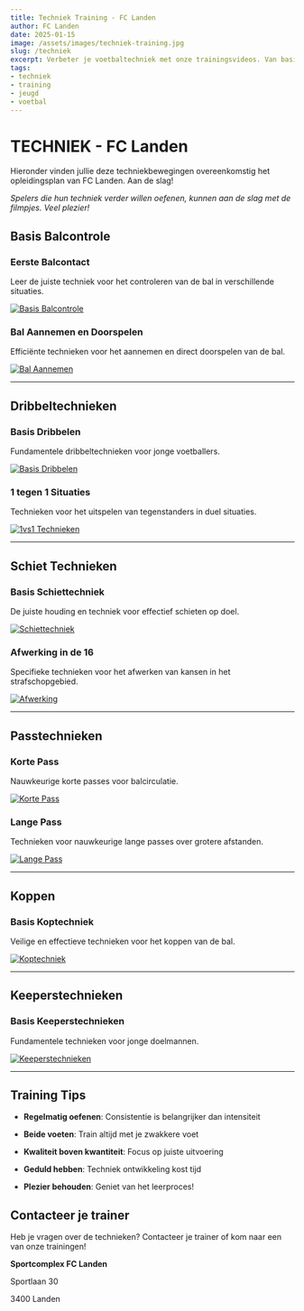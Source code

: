 ```yaml
---
title: Techniek Training - FC Landen
author: FC Landen
date: 2025-01-15
image: /assets/images/techniek-training.jpg
slug: /techniek
excerpt: Verbeter je voetbaltechniek met onze trainingsvideos. Van basis balcontrole tot geavanceerde technieken.
tags:
- techniek
- training
- jeugd
- voetbal
---
```


# TECHNIEK - FC Landen

Hieronder vinden jullie deze techniekbewegingen overeenkomstig het opleidingsplan van FC Landen. Aan de slag!

*Spelers die hun techniek verder willen oefenen, kunnen aan de slag met de filmpjes. Veel plezier!*

## Basis Balcontrole

### Eerste Balcontact

Leer de juiste techniek voor het controleren van de bal in verschillende situaties.

[![Basis Balcontrole](https://img.youtube.com/vi/yebKof3GhCA/0.jpg)](https://www.youtube.com/watch?v=yebKof3GhCA)

### Bal Aannemen en Doorspelen

Efficiënte technieken voor het aannemen en direct doorspelen van de bal.

[![Bal Aannemen](https://img.youtube.com/vi/KpnZLKUwZJ8/0.jpg)](https://www.youtube.com/watch?v=KpnZLKUwZJ8)

---

## Dribbeltechnieken

### Basis Dribbelen

Fundamentele dribbeltechnieken voor jonge voetballers.

[![Basis Dribbelen](https://img.youtube.com/vi/8E4dZYwmk7o/0.jpg)](https://www.youtube.com/watch?v=8E4dZYwmk7o)

### 1 tegen 1 Situaties

Technieken voor het uitspelen van tegenstanders in duel situaties.

[![1vs1 Technieken](https://img.youtube.com/vi/mfGdN4RmVHM/0.jpg)](https://www.youtube.com/watch?v=mfGdN4RmVHM)

---

## Schiet Technieken

### Basis Schiettechniek

De juiste houding en techniek voor effectief schieten op doel.

[![Schiettechniek](https://img.youtube.com/vi/Ay8bkTaUsjg/0.jpg)](https://www.youtube.com/watch?v=Ay8bkTaUsjg)

### Afwerking in de 16

Specifieke technieken voor het afwerken van kansen in het strafschopgebied.

[![Afwerking](https://img.youtube.com/vi/q7f1c-XRQgM/0.jpg)](https://www.youtube.com/watch?v=q7f1c-XRQgM)

---

## Passtechnieken

### Korte Pass

Nauwkeurige korte passes voor balcirculatie.

[![Korte Pass](https://img.youtube.com/vi/5dZXQiAuXJc/0.jpg)](https://www.youtube.com/watch?v=5dZXQiAuXJc)

### Lange Pass

Technieken voor nauwkeurige lange passes over grotere afstanden.

[![Lange Pass](https://img.youtube.com/vi/WF3W0nIwFnw/0.jpg)](https://www.youtube.com/watch?v=WF3W0nIwFnw)

---

## Koppen

### Basis Koptechniek

Veilige en effectieve technieken voor het koppen van de bal.

[![Koptechniek](https://img.youtube.com/vi/4ZWWOEqTCWE/0.jpg)](https://www.youtube.com/watch?v=4ZWWOEqTCWE)

---

## Keeperstechnieken

### Basis Keeperstechnieken

Fundamentele technieken voor jonge doelmannen.

[![Keeperstechnieken](https://img.youtube.com/vi/RKZyKKPzkHs/0.jpg)](https://www.youtube.com/watch?v=RKZyKKPzkHs)

---

## Training Tips

- **Regelmatig oefenen**: Consistentie is belangrijker dan intensiteit

- **Beide voeten**: Train altijd met je zwakkere voet

- **Kwaliteit boven kwantiteit**: Focus op juiste uitvoering

- **Geduld hebben**: Techniek ontwikkeling kost tijd

- **Plezier behouden**: Geniet van het leerproces!

## Contacteer je trainer

Heb je vragen over de technieken? Contacteer je trainer of kom naar een van onze trainingen!

**Sportcomplex FC Landen**

Sportlaan 30

3400 Landen